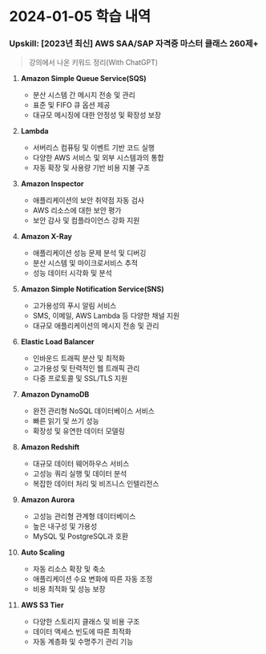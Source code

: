 # 2024-01-05 학습 내역

### Upskill: [2023년 최신] AWS SAA/SAP 자격증 마스터 클래스 260제+
> 강의에서 나온 키워드 정리(With ChatGPT)

1. **Amazon Simple Queue Service(SQS)**
   - 분산 시스템 간 메시지 전송 및 관리
   - 표준 및 FIFO 큐 옵션 제공
   - 대규모 메시징에 대한 안정성 및 확장성 보장

2. **Lambda**
   - 서버리스 컴퓨팅 및 이벤트 기반 코드 실행
   - 다양한 AWS 서비스 및 외부 시스템과의 통합
   - 자동 확장 및 사용량 기반 비용 지불 구조

3. **Amazon Inspector**
   - 애플리케이션의 보안 취약점 자동 검사
   - AWS 리소스에 대한 보안 평가
   - 보안 감사 및 컴플라이언스 강화 지원

4. **Amazon X-Ray**
   - 애플리케이션 성능 문제 분석 및 디버깅
   - 분산 시스템 및 마이크로서비스 추적
   - 성능 데이터 시각화 및 분석

5. **Amazon Simple Notification Service(SNS)**
   - 고가용성의 푸시 알림 서비스
   - SMS, 이메일, AWS Lambda 등 다양한 채널 지원
   - 대규모 애플리케이션의 메시지 전송 및 관리

6. **Elastic Load Balancer**
   - 인바운드 트래픽 분산 및 최적화
   - 고가용성 및 탄력적인 웹 트래픽 관리
   - 다중 프로토콜 및 SSL/TLS 지원

7. **Amazon DynamoDB**
   - 완전 관리형 NoSQL 데이터베이스 서비스
   - 빠른 읽기 및 쓰기 성능
   - 확장성 및 유연한 데이터 모델링

8. **Amazon Redshift**
   - 대규모 데이터 웨어하우스 서비스
   - 고성능 쿼리 실행 및 데이터 분석
   - 복잡한 데이터 처리 및 비즈니스 인텔리전스

9. **Amazon Aurora**
   - 고성능 관리형 관계형 데이터베이스
   - 높은 내구성 및 가용성
   - MySQL 및 PostgreSQL과 호환

10. **Auto Scaling**
    - 자동 리소스 확장 및 축소
    - 애플리케이션 수요 변화에 따른 자동 조정
    - 비용 최적화 및 성능 보장

11. **AWS S3 Tier**
    - 다양한 스토리지 클래스 및 비용 구조
    - 데이터 액세스 빈도에 따른 최적화
    - 자동 계층화 및 수명주기 관리 기능
